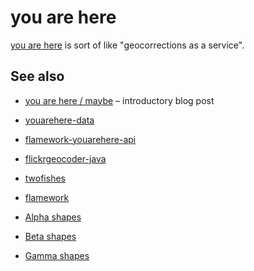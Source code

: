 you are here
==

[you are here](http://youarehere.spum.org/) is sort of like "geocorrections as a service".

See also
--

* [you are here / maybe](http://www.aaronland.info/weblog/2013/02/03/reality/#youarehere) – introductory blog post

* [youarehere-data](https://github.com/straup/youarehere-data)

* [flamework-youarehere-api](https://github.com/straup/flamework-youarehere-api)

* [flickrgeocoder-java](https://github.com/mattb/flickrgeocoder-java)

* [twofishes](https://github.com/foursquare/twofishes)

* [flamework](https://github.com/exflickr/flamework)

* [Alpha shapes](http://code.flickr.net/2008/10/30/the-shape-of-alpha/)

* [Beta shapes](https://github.com/simplegeo/betashapes/blob/master/BLOG_POST.mkd)

* [Gamma shapes](http://mike.teczno.com/notes/gammashapes-for-obama.html)
